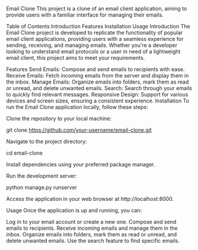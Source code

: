 Email Clone
This project is a clone of an email client application, aiming to provide users with a familiar interface for managing their emails.

Table of Contents
Introduction
Features
Installation
Usage
Introduction
The Email Clone project is developed to replicate the functionality of popular email client applications, providing users with a seamless experience for sending, receiving, and managing emails. Whether you're a developer looking to understand email protocols or a user in need of a lightweight email client, this project aims to meet your requirements.

Features
Send Emails: Compose and send emails to recipients with ease.
Receive Emails: Fetch incoming emails from the server and display them in the inbox.
Manage Emails: Organize emails into folders, mark them as read or unread, and delete unwanted emails.
Search: Search through your emails to quickly find relevant messages.
Responsive Design: Support for various devices and screen sizes, ensuring a consistent experience.
Installation
To run the Email Clone application locally, follow these steps:

Clone the repository to your local machine:

git clone https://github.com/your-username/email-clone.git

Navigate to the project directory:

cd email-clone

Install dependencies using your preferred package manager.

Run the development server:

python manage.py runserver

Access the application in your web browser at http://localhost:8000.

Usage
Once the application is up and running, you can:

Log in to your email account or create a new one.
Compose and send emails to recipients.
Receive incoming emails and manage them in the inbox.
Organize emails into folders, mark them as read or unread, and delete unwanted emails.
Use the search feature to find specific emails.
